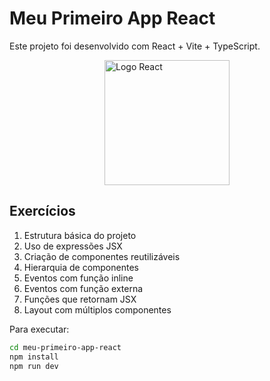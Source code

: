 # Meu Primeiro App React

Este projeto foi desenvolvido com React + Vite + TypeScript.

<img src="public/react.png" alt="Logo React" width="200" style="display: block; margin: 0 auto;" />

## Exercícios

1. Estrutura básica do projeto
2. Uso de expressões JSX
3. Criação de componentes reutilizáveis
4. Hierarquia de componentes
5. Eventos com função inline
6. Eventos com função externa
7. Funções que retornam JSX
8. Layout com múltiplos componentes

Para executar:
```bash
cd meu-primeiro-app-react
npm install
npm run dev
